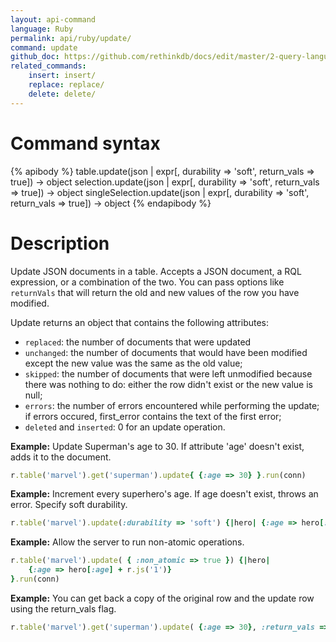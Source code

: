 ```yaml
---
layout: api-command 
language: Ruby
permalink: api/ruby/update/
command: update 
github_doc: https://github.com/rethinkdb/docs/edit/master/2-query-language/api/ruby/writing-data/update.md
related_commands:
    insert: insert/
    replace: replace/
    delete: delete/
---
```



# Command syntax #

{% apibody %}
table.update(json | expr[, durability => 'soft', return_vals => true])
    &rarr; object
selection.update(json | expr[, durability => 'soft', return_vals => true])
    &rarr; object
singleSelection.update(json | expr[, durability => 'soft', return_vals => true])
    &rarr; object
{% endapibody %}

# Description #

Update JSON documents in a table. Accepts a JSON document, a RQL expression, or a
combination of the two. You can pass options like `returnVals` that will return the old
and new values of the row you have modified. 

Update returns an object that contains the following attributes:

- `replaced`: the number of documents that were updated
- `unchanged`: the number of documents that would have been modified except the new
value was the same as the old value;
- `skipped`: the number of documents that were left unmodified because there was nothing
to do: either the row didn't exist or the new value is null;
- `errors`: the number of errors encountered while performing the update; if errors
occured, first_error contains the text of the first error;
- `deleted` and `inserted`: 0 for an update operation.

__Example:__ Update Superman's age to 30. If attribute 'age' doesn't exist, adds it to
the document.

```rb
r.table('marvel').get('superman').update{ {:age => 30} }.run(conn)
```

__Example:__ Increment every superhero's age. If age doesn't exist, throws an error. Specify soft durability.

```rb
r.table('marvel').update(:durability => 'soft') {|hero| {:age => hero[:age] + 1}}.run(conn)
```


__Example:__ Allow the server to run non-atomic operations.


```rb
r.table('marvel').update( { :non_atomic => true }) {|hero|
    {:age => hero[:age] + r.js('1')}
}.run(conn)
```


__Example:__ You can get back a copy of the original row and the update row using the return_vals flag.

```rb
r.table('marvel').get('superman').update( {:age => 30}, :return_vals => true).run(conn)
```
